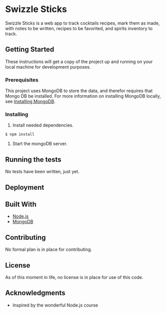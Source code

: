 # Swizzle Sticks

Swizzle Sticks is a web app to track cocktails recipes, mark them as made, with notes to be written, recipes to be favorited, and spirits inventory to track.

## Getting Started

These instructions will get a copy of the project up and running on your local machine for development purposes.

### Prerequisites

This project uses MongoDB to store the data, and therefor requires that Mongo DB be installed. For more information on installing MongoDB locally, see [Installing MongoDB](https://docs.mongodb.com/manual/installation/#tutorial-installation).

### Installing

1. Install needed dependencies.

  `$ npm install`

1. Start the mongoDB server.

## Running the tests

No tests have been written, just yet.

## Deployment

## Built With

- [Node.js](https://nodejs.org/en/)
- [MongoDB](https://www.mongodb.com/)

## Contributing

No formal plan is in place for contributing.

## License

As of this moment in life, no license is in place for use of this code.

## Acknowledgments

- Inspired by the wonderful Node.js course 